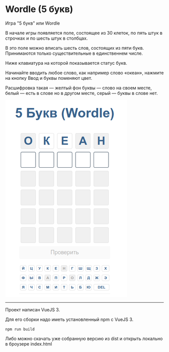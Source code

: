 # Wordle (5 букв)
Игра "5 букв" или Wordle

В начале игры появляется поле, состоящее из 30 клеток, по пять штук в строчках и по шесть штук в столбцах.

В это поле можно вписать шесть слов, состоящих из пяти букв. Принимаются только существительные в единственнем числе.

Ниже клавиатура на которой показывается статус букв.

Начинайте вводить любое слово, как например слово «океан», нажмите на кнопку Ввод и буквы поменяют цвет.

Расшифровка такая — желтый фон буквы — слово на своем месте, белый — есть в слове но в другом месте, серый — буквы в слове нет.

![Wordle](screen.png)

----

Проект написан VueJS 3.

Для его сборки надо иметь установленный npm с VueJS 3.
```
npm run build
```
Либо можно скачать уже собранную версию из dist и открыть локально в броузере index.html
